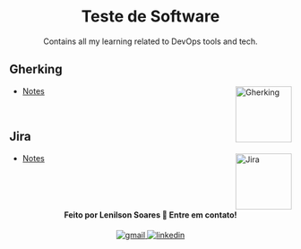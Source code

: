 <h1 align="center"> Teste de Software </h1>

<p align="center"> Contains all my learning related to DevOps tools and tech.</p>


<be>

## Gherking

<img align="right" src="" height="100" alt="Gherking"> 

- [Notes](docs/Gherking/introduction.md)


<br>

<be>

## Jira

<img align="right" src="https://img.shields.io/badge/Jira-0052CC?style=for-the-badge&logo=Jira&logoColor=white" height="100" alt="Jira"> 

- [Notes](docs/Jira/introduction.md)

<be>
<br>
<br>
<br>
<h4 align="center">
  Feito por Lenilson Soares 👋️ Entre em contato!
</h4>
<p align="center">

  <a href="mailto:lenilsonp40@gmail.com" target="_blank">
<img src=https://img.shields.io/badge/Gmail-D14836?style=for-the-badge&logo=gmail&logoColor=white alt=gmail style="margin-bottom: 5px;" />
</a>
<a href="https://www.linkedin.com/in/lenilson-soares-/" target="_blank">
<img src=https://img.shields.io/badge/linkedin-%231E77B5.svg?&style=for-the-badge&logo=linkedin&logoColor=white alt=linkedin style="margin-bottom: 5px;" />
</a>
  
  
</p>
